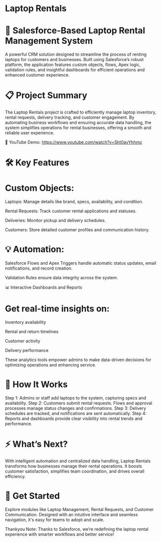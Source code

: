 # Laptop Rentals
# 🚀 Salesforce-Based Laptop Rental Management System
A powerful CRM solution designed to streamline the process of renting laptops for customers and businesses. Built using Salesforce’s robust platform, the application features custom objects, flows, Apex logic, validation rules, and insightful dashboards for efficient operations and enhanced customer experience.

# 📋 Project Summary
The Laptop Rentals project is crafted to efficiently manage laptop inventory, rental requests, delivery tracking, and customer engagement. By automating business workflows and ensuring accurate data handling, the system simplifies operations for rental businesses, offering a smooth and reliable user experience.

🔗 YouTube Demo: https://www.youtube.com/watch?v=Sht0avYhhmc

# 🛠️ Key Features

# Custom Objects:

Laptops: Manage details like brand, specs, availability, and condition.

Rental Requests: Track customer rental applications and statuses.

Deliveries: Monitor pickup and delivery schedules.

Customers: Store detailed customer profiles and communication history.

# 💡 Automation:

Salesforce Flows and Apex Triggers handle automatic status updates, email notifications, and record creation.

Validation Rules ensure data integrity across the system.

📊 Interactive Dashboards and Reports
# Get real-time insights on:

Inventory availability

Rental and return timelines

Customer activity

Delivery performance

These analytics tools empower admins to make data-driven decisions for optimizing operations and enhancing service.

# 🎯 How It Works
Step 1: Admins or staff add laptops to the system, capturing specs and availability.
Step 2: Customers submit rental requests. Flows and approval processes manage status changes and confirmations.
Step 3: Delivery schedules are tracked, and notifications are sent automatically.
Step 4: Reports and dashboards provide clear visibility into rental trends and performance.

# ⚡ What’s Next?
With intelligent automation and centralized data handling, Laptop Rentals transforms how businesses manage their rental operations. It boosts customer satisfaction, simplifies team coordination, and drives overall efficiency.

# 📲 Get Started
Explore modules like Laptop Management, Rental Requests, and Customer Communication. Designed with an intuitive interface and seamless navigation, it's easy for teams to adopt and scale.

Thankyou Note: Thanks to Salesforce, we’re redefining the laptop rental experience with smarter workflows and better service!

